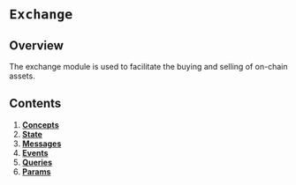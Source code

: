 # `Exchange`

## Overview

The exchange module is used to facilitate the buying and selling of on-chain assets.

<!-- TODO[1658]: Write the Exchange spec docs. -->

## Contents

1. **[Concepts](01_concepts.md)**
2. **[State](02_state.md)**
3. **[Messages](03_messages.md)**
4. **[Events](04_events.md)**
5. **[Queries](05_queries.md)**
6. **[Params](06_params.md)**
